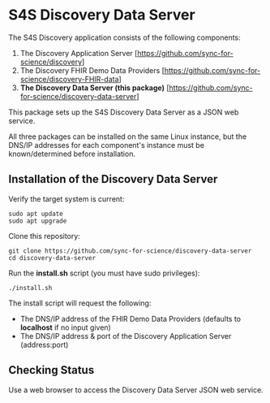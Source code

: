 # S4S Discovery Data Server

The S4S Discovery application consists of the following components:

1. The Discovery Application Server [<https://github.com/sync-for-science/discovery>]
2. The Discovery FHIR Demo Data Providers [<https://github.com/sync-for-science/discovery-FHIR-data>]
3. **The Discovery Data Server (this package)** [<https://github.com/sync-for-science/discovery-data-server>]

This package sets up the S4S Discovery Data Server as a JSON web service.

All three packages can be installed on the same Linux instance, but the DNS/IP addresses for each component's instance must be known/determined before installation.

## Installation of the Discovery Data Server

Verify the target system is current:

    sudo apt update
    sudo apt upgrade

Clone this repository:

    git clone https://github.com/sync-for-science/discovery-data-server
    cd discovery-data-server

Run the **install.sh** script (you must have sudo privileges):

    ./install.sh

The install script will request the following:

- The DNS/IP address of the FHIR Demo Data Providers (defaults to **localhost** if no input given)
- The DNS/IP address & port of the Discovery Application Server (address:port)

## Checking Status

Use a web browser to access the Discovery Data Server JSON web service.
